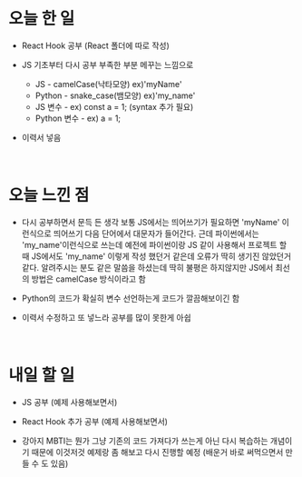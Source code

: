 # 오늘 한 일

- React Hook 공부 (React 폴더에 따로 작성)

- JS 기초부터 다시 공부 부족한 부분 메꾸는 느낌으로

  - JS - camelCase(낙타모양) ex)'myName'
  - Python - snake_case(뱀모양) ex)'my_name'
  - JS 변수 - ex) const a = 1; (syntax 추가 필요)
  - Python 변수 - ex) a = 1;

- 이력서 넣음

<br />

# 오늘 느낀 점

- 다시 공부하면서 문득 든 생각 보통 JS에서는 띄어쓰기가 필요하면 'myName' 이런식으로 띄어쓰기 다음 단어에서 대문자가 들어간다. 근데 파이썬에서는 'my_name'이런식으로 쓰는데 예전에 파이썬이랑 JS 같이 사용해서 프로젝트 할 때 JS에서도 'my_name' 이렇게 작성 했던거 같은데 오류가 딱히 생기진 않았던거같다. 알려주시는 분도 같은 말씀을 하셨는데 딱히 불평은 하지않지만 JS에서 최선의 방법은 camelCase 방식이라고 함

- Python의 코드가 확실히 변수 선언하는게 코드가 깔끔해보이긴 함

- 이력서 수정하고 또 넣느라 공부를 많이 못한게 아쉽

<br />

# 내일 할 일

- JS 공부 (예제 사용해보면서)

- React Hook 추가 공부 (예제 사용해보면서)

- 강아지 MBTI는 뭔가 그냥 기존의 코드 가져다가 쓰는게 아닌 다시 복습하는 개념이기 때문에 이것저것 예제랑 좀 해보고 다시 진행할 예정 (배운거 바로 써먹으면서 만들 수 도 있음)
